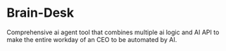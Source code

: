 # Brain-Desk

Comprehensive ai agent tool that combines multiple ai logic and AI API to make the entire workday of an CEO to be automated by AI.
